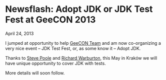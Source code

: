 Newsflash: Adopt JDK or JDK Test Fest at GeeCON 2013
=====================
April 24, 2013

I jumped at opportunity to help [GeeCON Team](http://2013.geecon.org/about) and am now co-organizing a very nice event – JDK Test Fest, or, as some know it – Adopt JDK.

Thanks to [Steve Poole](http://2013.geecon.org/speakers/steve-poole) and [Richard Warburton](http://2013.geecon.org/speakers/richard-warburton), this May in Kraków we will have unique opportunity to cover JDK with tests.

More details will soon follow.
